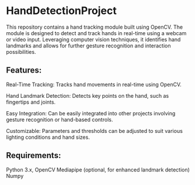 # HandDetectionProject

This repository contains a hand tracking module built using OpenCV. The module is designed to detect and track hands in real-time using a webcam or video input. Leveraging computer vision techniques, it identifies hand landmarks and allows for further gesture recognition and interaction possibilities.

<h2>Features:</h2>
Real-Time Tracking: Tracks hand movements in real-time using OpenCV.

Hand Landmark Detection: Detects key points on the hand, such as fingertips and joints.

Easy Integration: Can be easily integrated into other projects involving gesture recognition or hand-based controls.

Customizable: Parameters and thresholds can be adjusted to suit various lighting conditions and hand sizes.

<h2>Requirements:</h2>
Python 3.x,
OpenCV
Mediapipe (optional, for enhanced landmark detection)
Numpy
